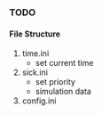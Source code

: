 ### TODO

#### File Structure
1. time.ini
    - set current time
2. sick.ini
   - set priority
   - simulation data
3. config.ini
